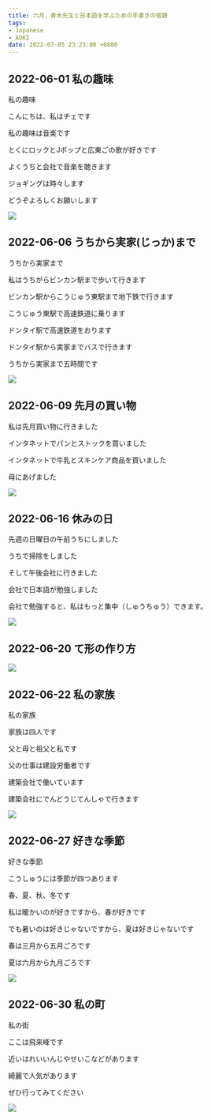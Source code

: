 ```yaml
---
title: 六月、青木先生と日本語を学ぶための手書きの宿題
tags:
- Japanese
- AOKI
date: 2022-07-05 23:23:00 +0800
---
```


## 2022-06-01 私の趣味

私の趣味

こんにちは、私はチェです

私の趣味は音楽です

とくにロックとJポップと広東ごの歌が好きです

よくうちと会社で音楽を聴きます

ジョギングは時々します

どうぞよろしくお願いします

![](images/2022-06-01.jpg)

## 2022-06-06 うちから実家(じっか)まで

うちから実家まで

私はうちがらビンカン駅まで歩いて行きます

ビンカン駅からこうじゅう東駅まで地下鉄で行きます

こうじゅう東駅で高速鉄道に乗ります

ドンタイ駅で高速鉄道をおります

ドンタイ駅から実家までバスで行きます

うちから実家まで五時間です

![](images/2022-06-06.jpg)

## 2022-06-09 先月の買い物

私は先月買い物に行きました

インタネットでパンとストックを買いました

インタネットで牛乳とスキンケア商品を買いました

母にあげました

![](images/2022-06-09.jpg)

## 2022-06-16 休みの日

先週の日曜日の午前うちにしました

うちで掃除をしました

そして午後会社に行きました

会社で日本語が勉強しました

会社で勉強すると、私はもっと集中（しゅうちゅう）できます。

![](images/2022-06-16.jpg)

## 2022-06-20 て形の作り方

![](images/2022-06-20.jpg)

## 2022-06-22 私の家族

私の家族

家族は四人です

父と母と祖父と私です

父の仕事は建設労働者です

建築会社で働いています

建築会社にでんどうじてんしゃで行きます

![](images/2022-06-22.jpg)

## 2022-06-27 好きな季節

好きな季節

こうしゅうには季節が四つあります

春、夏、秋、冬です

私は暖かいのが好きですから、春が好きです

でも暑いのは好きじゃないですから、夏は好きじゃないです

春は三月から五月ごろです

夏は六月から九月ごろです

![](images/2022-06-27.jpg)

## 2022-06-30 私の町

私の街

ここは飛来峰です

近いはれいいんじやせいこなどがあります

綺麗で人気があります

ぜひ行ってみてください

![](images/2022-06-30.jpg)
